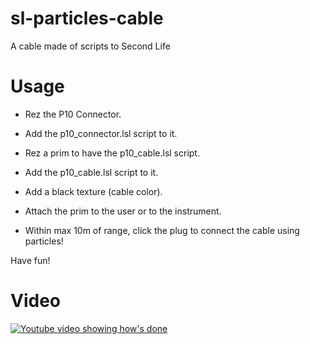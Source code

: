 # sl-particles-cable
A cable made of scripts to Second Life

# Usage
- Rez the P10 Connector.
- Add the p10_connector.lsl script to it.

- Rez a prim to have the p10_cable.lsl script.
- Add the p10_cable.lsl script to it.
- Add a black texture (cable color).
- Attach the prim to the user or to the instrument.

- Within max 10m of range, click the plug to connect the cable using particles!

Have fun!

# Video

[![Youtube video showing how's done](http://img.youtube.com/vi/kIss4TKLovE/0.jpg)](http://www.youtube.com/watch?v=kIss4TKLovEE "[SL] Scripting a particles cable")

